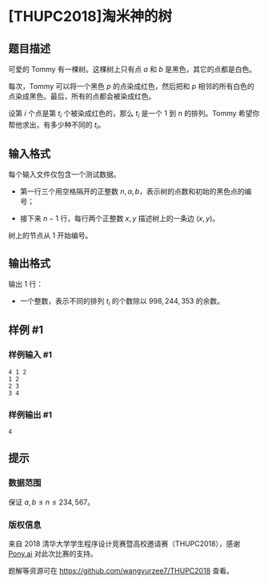 # [THUPC2018]淘米神的树

## 题目描述

可爱的 Tommy 有一棵树。这棵树上只有点 $a$ 和 $b$ 是黑色，其它的点都是白色。

每次，Tommy 可以将一个黑色 $p$ 的点染成红色，然后把和 $p$ 相邻的所有白色的点染成黑色。最后，所有的点都会被染成红色。

设第 $i$ 个点是第 $t_i$ 个被染成红色的，那么 $t_i$ 是一个 $1$ 到 $n$ 的排列。Tommy 希望你帮他求出，有多少种不同的 $t_i$。

## 输入格式

每个输入文件仅包含一个测试数据。

* 第一行三个用空格隔开的正整数 $n,a,b$，表示树的点数和初始的黑色点的编号；

* 接下来 $n-1$ 行，每行两个正整数 $x,y$ 描述树上的一条边 $\left( x,y\right)$。

树上的节点从 $1$ 开始编号。

## 输出格式

输出 $1$ 行：

* 一个整数，表示不同的排列 $t_i$ 的个数除以 $998,244,353$ 的余数。

## 样例 #1

### 样例输入 #1
```
4 1 2
1 2
2 3
3 4
```

### 样例输出 #1

```
4
```

## 提示

### 数据范围

保证 $a,b\le n\le 234,567$。

### 版权信息

来自 2018 清华大学学生程序设计竞赛暨高校邀请赛（THUPC2018），感谢 [Pony.ai](http://pony.ai/) 对此次比赛的支持。

题解等资源可在 <https://github.com/wangyurzee7/THUPC2018> 查看。
